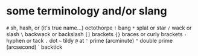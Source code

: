 # some terminology and/or slang

`#` sh, hash, or (it's true name...) octothorpe
`!` bang
`*` splat or star
`/` wack or slash
`\` backwack or backslash
`[]` brackets
`{}` braces or curly brackets
`-` hyphen or tack
`.` dot
`~` tildy
`@` at
`'` prime (arcminute)
`"` double prime (arcsecond)
` backtick


